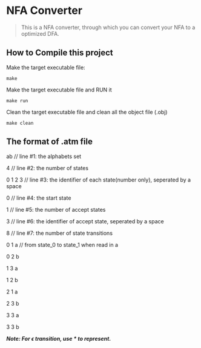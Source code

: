 # NFA Converter

> This is a NFA converter, through which you can convert your NFA to a optimized DFA.



## How to Compile this project

Make the target executable file:
```shell
make
```

Make the target executable file and RUN it
```shell
make run
```

Clean the target executable file and clean all the object file (.obj)
```shell
make clean
```

## The format of .atm file

ab			// line #1: the alphabets set

4			// line #2: the number of states

0 1 2 3		// line #3: the identifier of each state(number only), seperated by a space

0			// line #4: the start state

1			// line #5: the number of accept states

3			// line #6: the identifier of accept state, seperated by a space

8			// line #7: the number of state transitions

0 1 a  		// from state_0 to state_1 when read in a

0 2 b

1 3 a

1 2 b

2 1 a

2 3 b

3 3 a

3 3 b

***Note: For $\epsilon$ transition, use \* to represent.***